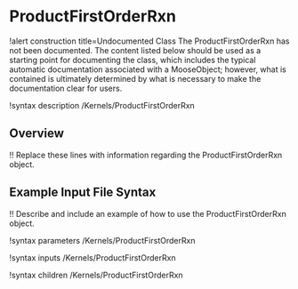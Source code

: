 # ProductFirstOrderRxn

!alert construction title=Undocumented Class
The ProductFirstOrderRxn has not been documented. The content listed below should be used as a starting point for
documenting the class, which includes the typical automatic documentation associated with a
MooseObject; however, what is contained is ultimately determined by what is necessary to make the
documentation clear for users.

!syntax description /Kernels/ProductFirstOrderRxn

## Overview

!! Replace these lines with information regarding the ProductFirstOrderRxn object.

## Example Input File Syntax

!! Describe and include an example of how to use the ProductFirstOrderRxn object.

!syntax parameters /Kernels/ProductFirstOrderRxn

!syntax inputs /Kernels/ProductFirstOrderRxn

!syntax children /Kernels/ProductFirstOrderRxn
